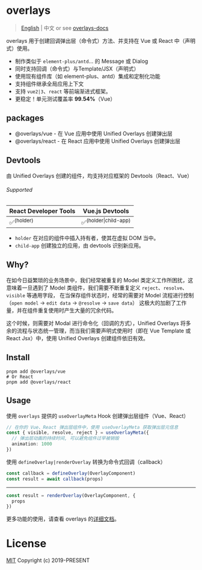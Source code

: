 # overlays

> [English](./README.md) | 中文 or see [overlays-docs](https://overlays.vercel.app/zh/)

overlays 用于创建回调弹出层（命令式）方法、并支持在 Vue 或 React 中（声明式）使用。

- 制作类似于 `element-plus/antd`... 的 Message 或 Dialog
- 同时支持回调（命令式）与Template/JSX（声明式）
- 使用现有组件库（如 element-plus、antd）集成和定制化功能
- 支持组件继承全局应用上下文
- 支持 `vue2|3`、`react` 等前端渐进式框架。
- 更稳定！单元测试覆盖率 **99.54%**（Vue）

## packages

- @overlays/vue - 在 Vue 应用中使用 Unified Overlays 创建弹出层
- @overlays/react - 在 React 应用中使用 Unified Overlays 创建弹出层

## Devtools

由 Unified Overlays 创建的组件，均支持对应框架的 Devtools（React、Vue）

###### Supported

| React Developer Tools | Vue.js Devtools                 |
| --------------------- | ------------------------------- |
| ✅<sup>(holder)</sup>  | ✅<sup>(holder\|child-app)</sup> |

- `holder` 在对应的组件中插入持有者，使其在虚拟 DOM 当中。
- `child-app` 创建独立的应用，由 devtools 识别新应用。

## Why?

在如今日益繁琐的业务场景中，我们经常被重复的 Model 类定义工作所困扰，这意味着一旦遇到了 Model 类组件，我们需要不断重复定义 `reject`、`resolve`、`visible` 等通用字段，
在当保存组件状态时，经常的需要对 Model 流程进行控制（`open model` -> `edit data` -> `@resolve` -> `save data`）
这极大的加剧了工作量，并在组件重复使用时产生大量的冗余代码。

这个时候，则需要对 Modal 进行命令化（回调的方式），Unified Overlays 将多余的流程与状态统一管理，而当我们需要声明式使用时（即在 Vue Template 或 React Jsx）中，使用 Unified Overlays 创建组件依旧有效。

## Install

```
pnpm add @overlays/vue
# Or React
pnpm add @overlays/react
```

## Usage

使用 `overlays` 提供的 `useOverlayMeta` Hook 创建弹出层组件（Vue、React）

```ts
// 在你的 Vue、React 弹出层组件中，使用 useOverlayMeta 获取弹出层元信息
const { visible, resolve, reject } = useOverlayMeta({
  // 弹出层动画的持续时间, 可以避免组件过早被销毁
  animation: 1000
})
```

使用 `defineOverlay|renderOverlay` 转换为命令式回调（callback）

```ts
const callback = defineOverlay(OverlayComponent)
const result = await callback(props)
```

---

```ts
const result = renderOverlay(OverlayComponent, {
  props
})
```

更多功能的使用，请查看 overlays 的[详细文档](https://overlays.vercel.app/zh/)。

# License

[MIT](LICENSE) Copyright (c) 2019-PRESENT
